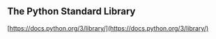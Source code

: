 ## The Python Standard Library
[https://docs.python.org/3/library/](https://docs.python.org/3/library/)